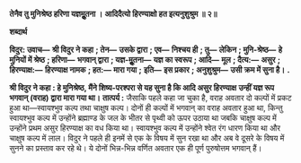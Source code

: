**तेनैव तु मुनिश्रेष्ठ हरिणा यज्ञमूॢतना ।** **आदिदैत्यो हिरण्याक्षो हत इत्यनुशुश्रुम ॥ २॥** 

**शब्दार्थ** 

**विदुर: उवाच—** **श्री विदुर ने कहा** **; तेन—** **उसके द्वारा** **; एव—** **निश्चय ही** **; तु—** **लेकिन** **; मुनि-श्रेष्ठ—** **हे मुनियों में श्रेष्ठ** **; हरिणा—** **भगवान् द्वारा** **; यज्ञ-मूॢतना—** **यज्ञ का स्वरूप** **; आदि—** **मूल** **; दैत्य:—** **असुर** **; हिरण्याक्ष:—** **हिरण्याक्ष नामक** **; हत:—** **मारा गया** **;** **इति—** **इस प्रकार** **; अनुशुश्रुम—** **उसी क्रम में सुना है।** **.** 

**श्री विदुर ने कहा : हे मुनिश्रेष्ठ, मैंने शिष्य-परश्परा से यह सुना है कि आदि असुर हिरण्याक्ष** **उन्हीं यज्ञ रूप भगवान् (वराह) द्वारा मारा गया था।** **तात्पर्य :** जैसाकि पहले कहा जा चुका है, वराह अवतार दो कल्पों में प्रकट हुआ था—स्वायश्भुव कल्प तथा चाक्षुष कल्प। दोनों ही कल्पों में भगवान् का वराह अवतार हुआ था, किन्तु स्वायश्भुव कल्प में उन्होंने ब्रह्माण्ड के जल के भीतर से पृथ्वी को ऊपर उठाया था जबकि चाक्षुष कल्प में उन्होंने प्रथम असुर हिरण्याक्ष का वध किया था। स्वायश्भुव कल्प में उन्होंने श्वेत रंग धारण किया था और चाक्षुष कल्प में लाल। विदुर ने पहले ही इनमें से एक के विषय में सुन रखा था और अब वे दूसरे के विषय में सुनने का प्रस्ताव कर रहे थे। ये दोनों भिन्न-भिन्न वर्णित अवतार एक ही पूर्ण पुरुषोत्तम भगवान् हैं।  
